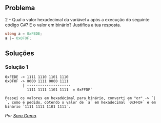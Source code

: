 ## Problema

2 - Qual o valor hexadecimal da variável `a` após a execução do seguinte código
C#? E o valor em binário? Justifica a tua resposta.

```cs
ulong a = 0xFEDE;
a |= 0x0F0F;
```

## Soluções

### Solução 1

```text
0xFEDE -> 1111 1110 1101 1110
0x0F0F -> 0000 1111 0000 1111
		| --------------------
		  1111 1111 1101 1111  = 0xFFDF`

Passei os valores em hexadécimal para binário, converti em "or" -> ´|´, como é pedido, obtendo o valor de `a` em hexadecimal `0xFFDF` e em binário `1111 1111 1101 1111`. 
```

*Por [Sara Gama](https://github.com/serapinta).*